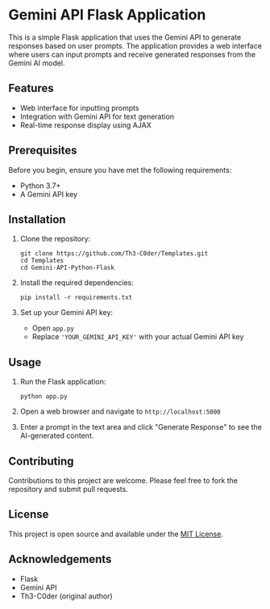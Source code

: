 # Gemini API Flask Application

This is a simple Flask application that uses the Gemini API to generate responses based on user prompts. The application provides a web interface where users can input prompts and receive generated responses from the Gemini AI model.

## Features

- Web interface for inputting prompts
- Integration with Gemini API for text generation
- Real-time response display using AJAX

## Prerequisites

Before you begin, ensure you have met the following requirements:

- Python 3.7+
- A Gemini API key

## Installation

1. Clone the repository:
   ```
   git clone https://github.com/Th3-C0der/Templates.git
   cd Templates
   cd Gemini-API-Python-Flask
   ```

2. Install the required dependencies:
   ```
   pip install -r requirements.txt
   ```

3. Set up your Gemini API key:
   - Open `app.py`
   - Replace `'YOUR_GEMINI_API_KEY'` with your actual Gemini API key

## Usage

1. Run the Flask application:
   ```
   python app.py
   ```

2. Open a web browser and navigate to `http://localhost:5000`

3. Enter a prompt in the text area and click "Generate Response" to see the AI-generated content.

## Contributing

Contributions to this project are welcome. Please feel free to fork the repository and submit pull requests.

## License

This project is open source and available under the [MIT License](../LICENSE).

## Acknowledgements

- Flask
- Gemini API
- Th3-C0der (original author)
